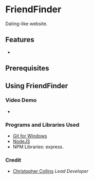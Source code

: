 # FriendFinder

Dating-like website.

## Features
* 

## Prerequisites

## Using FriendFinder


### Video Demo
* 

### Programs and Libraries Used
* [Git for Windows](https://gitforwindows.org/)
* [NodeJS](https://nodejs.org/en/download/)
* NPM Libraries: express.

### Credit
* [Christopher Collins](https://ccollins.io) *Lead Developer*